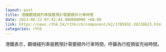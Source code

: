 ```yaml
---
layout: post
title: 港鐵觀塘綫列車服務預計需要額外行車時間
date: 2023-06-23 07:42:44.000000000 +08:00
link: https://news.rthk.hk/rthk/ch/component/k2/1705932-20230623.htm
categories: rthk
---
```


港鐵表示，觀塘綫列車服務預計需要額外行車時間，呼籲為行程預留充裕時間。
